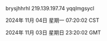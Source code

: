 brysjhhrhl 219.139.197.74 yqqlmgsycl

2024年 11月 04日 星期一 07:20:02 CST

2024年 11月 03日 星期日 23:20:02 GMT
